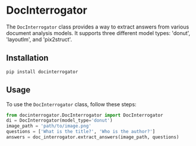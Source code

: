 # DocInterrogator

The `DocInterrogator` class provides a way to extract answers from various document analysis models. It supports three different model types: 'donut', 'layoutlm', and 'pix2struct'.

## Installation

```shell
pip install docinterrogator 
```

## Usage

To use the `DocInterrogator` class, follow these steps:

```python
from docinterrogator.DocInterrogator import DocInterrogator
di = DocInterrogator(model_type='donut')
image_path = 'path/to/image.png'
questions = ['What is the title?', 'Who is the author?']
answers = doc_interrogator.extract_answers(image_path, questions)
```
